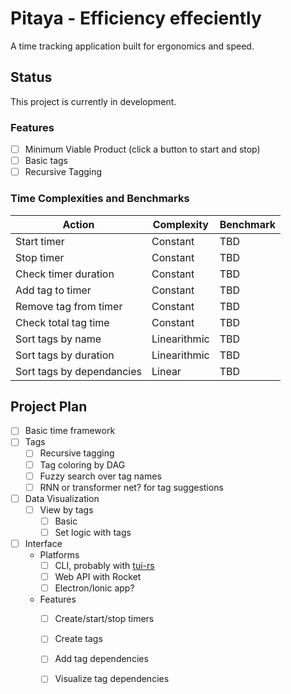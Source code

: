 # Pitaya - Efficiency effeciently

A time tracking application built for ergonomics and speed.

## Status

This project is currently in development.

### Features
- [ ] Minimum Viable Product (click a button to start and stop)
- [ ] Basic tags
- [ ] Recursive Tagging

### Time Complexities and Benchmarks
| Action | Complexity | Benchmark |
|--------|------------|-----------|
Start timer | Constant | TBD
Stop timer | Constant | TBD
Check timer duration | Constant | TBD
Add tag to timer | Constant | TBD
Remove tag from timer | Constant | TBD
Check total tag time | Constant | TBD
Sort tags by name | Linearithmic | TBD
Sort tags by duration | Linearithmic | TBD
Sort tags by dependancies | Linear | TBD

## Project Plan

- [ ] Basic time framework
- [ ] Tags
	- [ ] Recursive tagging
	- [ ] Tag coloring by DAG
	- [ ] Fuzzy search over tag names
	- [ ] RNN or transformer net? for tag suggestions
- [ ] Data Visualization
	- [ ] View by tags
		- [ ] Basic
		- [ ] Set logic with tags
- [ ] Interface
	- Platforms
		- [ ] CLI, probably with [tui-rs](https://github.com/fdehau/tui-rs)
		- [ ] Web API with Rocket
		- [ ] Electron/Ionic app?
	- Features
		- [ ] Create/start/stop timers
		- [ ] Create tags
		- [ ] Add tag dependencies
		- [ ] Visualize tag dependencies

